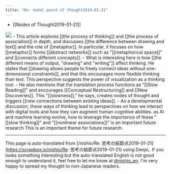 ```yaml
---
title: "Re: nodal point of thought2019-01-21"
---
```


- [[Nodes of Thought2019-01-21]]
<img src='https://scrapbox.io/api/pages/nishio-en/gpt/icon' alt='gpt.icon' height="19.5"/>
- This article explores [[the process of thinking]] and [[the process of association]] in depth, and discusses [[the difference between drawing and text]] and the role of [[metaphor]]. In particular, it focuses on how [[metaphor]] forms [[abstract networks]] such as "[[metaphorical space]]" and [[connects different concepts]].
- What is interesting here is how [[the different means of output, "drawing" and "writing"]] affect thinking. He states that [[drawing allows people to freely connect ideas without one-dimensional constraints]], and that this encourages more flexible thinking than text. This perspective suggests the power of visualization as a thinking tool.
- He also mentions that the translation process functions as "[[Slow Reading]]" and encourages [[Conceptual Restructuring]] and [[New Discoveries]]. This "[[slowness]]," he says, creates nodes of thought and triggers [[new connections between existing ideas]].
- As a developmental discussion, these ways of thinking lead to perspectives on how we interact with digital tools and how they can augment human cognitive abilities. as AI and machine learning evolve, how to leverage the importance of these "[[slow thinking]]" and "[[nonlinear associations]]" is an important future research This is an important theme for future research.

---
This page is auto-translated from [/nishio/Re: 思考の結節点2019-01-21](https://scrapbox.io/nishio/Re: 思考の結節点2019-01-21) using DeepL. If you looks something interesting but the auto-translated English is not good enough to understand it, feel free to let me know at [@nishio_en](https://twitter.com/nishio_en). I'm very happy to spread my thought to non-Japanese readers.